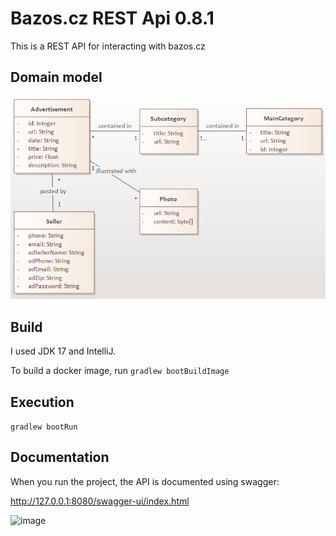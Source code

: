 # Bazos.cz REST Api 0.8.1
This is a REST API for interacting with bazos.cz

## Domain model
![image](domain_model.png)

## Build
I used JDK 17 and IntelliJ.

To build a docker image, run
```gradlew bootBuildImage```

## Execution
```gradlew bootRun```

## Documentation
When you run the project, the API is documented using swagger:

http://127.0.0.1:8080/swagger-ui/index.html

![image](bazos_rest_api.png)

